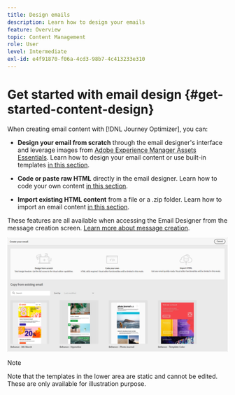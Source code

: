 ```yaml
---
title: Design emails
description: Learn how to design your emails
feature: Overview
topic: Content Management
role: User
level: Intermediate
exl-id: e4f91870-f06a-4cd3-98b7-4c413233e310
---
```

# Get started with email design {#get-started-content-design}

When creating email content with [!DNL Journey Optimizer], you can:

* **Design your email from scratch** through the email designer's interface and leverage images from [Adobe Experience Manager Assets Essentials](assets-essentials.md). Learn how to design your email content or use built-in templates [in this section](create-email-content.md).

* **Code or paste raw HTML** directly in the email designer. Learn how to code your own content [in this section](code-content.md).

* **Import existing HTML content** from a file or a .zip folder. Learn how to import an email content [in this section](existing-content.md).

These features are all available when accessing the Email Designer from the message creation screen. [Learn more about message creation](../messages/get-started-content.md).

![](assets/content-editors.png)

>[!NOTE]
>
>Note that the templates in the lower area are static and cannot be edited. These are only available for illustration purpose.
